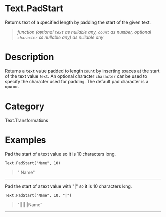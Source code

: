 # Text.PadStart
Returns text of a specified length by padding the start of the given text.
> _function (optional <code>text</code> as nullable any, <code>count</code> as number, optional <code>character</code> as nullable any) as nullable any_

# Description 
Returns a <code>text</code> value padded to length <code>count</code> by inserting spaces at the start of the text value <code>text</code>.
    An optional character <code>character</code> can be used to specify the character used for padding. The default pad character is a space.
# Category 
Text.Transformations
# Examples 
Pad the start of a text value so it is 10 characters long.
```
Text.PadStart("Name", 10)
```
> "      Name"

***
Pad the start of a text value with "|" so it is 10 characters long.
```
Text.PadStart("Name", 10, "|")
```
> "||||||Name"

***
